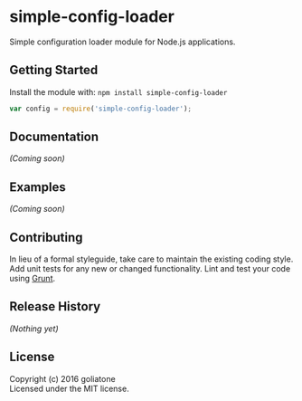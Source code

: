 # simple-config-loader

Simple configuration loader module for Node.js applications.

## Getting Started
Install the module with: `npm install simple-config-loader`

```javascript
var config = require('simple-config-loader');
```

## Documentation
_(Coming soon)_

## Examples
_(Coming soon)_

## Contributing
In lieu of a formal styleguide, take care to maintain the existing coding style. Add unit tests for any new or changed functionality. Lint and test your code using [Grunt](http://gruntjs.com/).

## Release History
_(Nothing yet)_

## License
Copyright (c) 2016 goliatone  
Licensed under the MIT license.
